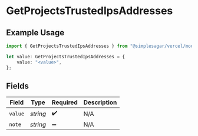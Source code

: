 # GetProjectsTrustedIpsAddresses

## Example Usage

```typescript
import { GetProjectsTrustedIpsAddresses } from "@simplesagar/vercel/models/getprojectsop.js";

let value: GetProjectsTrustedIpsAddresses = {
    value: "<value>",
};
```

## Fields

| Field              | Type               | Required           | Description        |
| ------------------ | ------------------ | ------------------ | ------------------ |
| `value`            | *string*           | :heavy_check_mark: | N/A                |
| `note`             | *string*           | :heavy_minus_sign: | N/A                |